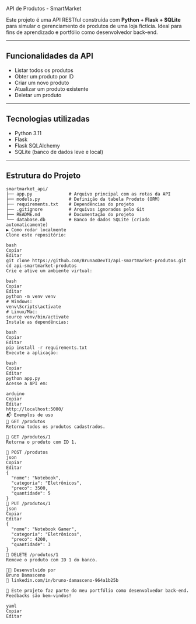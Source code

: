 API de Produtos - SmartMarket

Este projeto é uma API RESTful construída com **Python + Flask + SQLite** para simular o gerenciamento de produtos de uma loja fictícia. Ideal para fins de aprendizado e portfólio como desenvolvedor back-end.

---

##  Funcionalidades da API

-  Listar todos os produtos
-  Obter um produto por ID
-  Criar um novo produto
-  Atualizar um produto existente
-  Deletar um produto

---

##  Tecnologias utilizadas

- Python 3.11
- Flask
- Flask SQLAlchemy
- SQLite (banco de dados leve e local)

---

##  Estrutura do Projeto

```plaintext
smartmarket_api/
├── app.py              # Arquivo principal com as rotas da API
├── models.py           # Definição da tabela Produto (ORM)
├── requirements.txt    # Dependências do projeto
├── .gitignore          # Arquivos ignorados pelo Git
├── README.md           # Documentação do projeto
└── database.db         # Banco de dados SQLite (criado automaticamente)
▶️ Como rodar localmente
Clone este repositório:

bash
Copiar
Editar
git clone https://github.com/BrunaoDevTI/api-smartmarket-produtos.git
cd api-smartmarket-produtos
Crie e ative um ambiente virtual:

bash
Copiar
Editar
python -m venv venv
# Windows:
venv\Scripts\activate
# Linux/Mac:
source venv/bin/activate
Instale as dependências:

bash
Copiar
Editar
pip install -r requirements.txt
Execute a aplicação:

bash
Copiar
Editar
python app.py
Acesse a API em:

arduino
Copiar
Editar
http://localhost:5000/
📬 Exemplos de uso
🔹 GET /produtos
Retorna todos os produtos cadastrados.

🔹 GET /produtos/1
Retorna o produto com ID 1.

🔹 POST /produtos
json
Copiar
Editar
{
  "nome": "Notebook",
  "categoria": "Eletrônicos",
  "preco": 3500,
  "quantidade": 5
}
🔹 PUT /produtos/1
json
Copiar
Editar
{
  "nome": "Notebook Gamer",
  "categoria": "Eletrônicos",
  "preco": 4200,
  "quantidade": 3
}
🔹 DELETE /produtos/1
Remove o produto com ID 1 do banco.

👨‍💻 Desenvolvido por
Bruno Damasceno
🔗 linkedin.com/in/bruno-damasceno-964a1b25b

🚀 Este projeto faz parte do meu portfólio como desenvolvedor back-end. Feedbacks são bem-vindos!

yaml
Copiar
Editar
